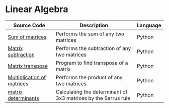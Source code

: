 # Linear Algebra


 | Source Code | Description | Language |
 | --- | --- | --- |    
 |[Sum of matrices](https://onlinegdb.com/HyhhwJrLu)|Performs the sum of any two matrices|Python|   
 |[Matrix subtraction](https://onlinegdb.com/ByWG_1BUd)|Performs the subtraction of any two matrices|Python|    
 |[Matrix transpose](https://onlinegdb.com/r1jocr_Ld)|Program to find transpose of a matrix|Python|
 |[Multiplication of matrices](https://onlinegdb.com/BJITFZi8u)|Performs the product of any two matrices|Python|
 |[matrix determinants](https://onlinegdb.com/E6VJfR83M)|Calculating the determinant of 3x3 matrices by the Sarrus rule|Python|

